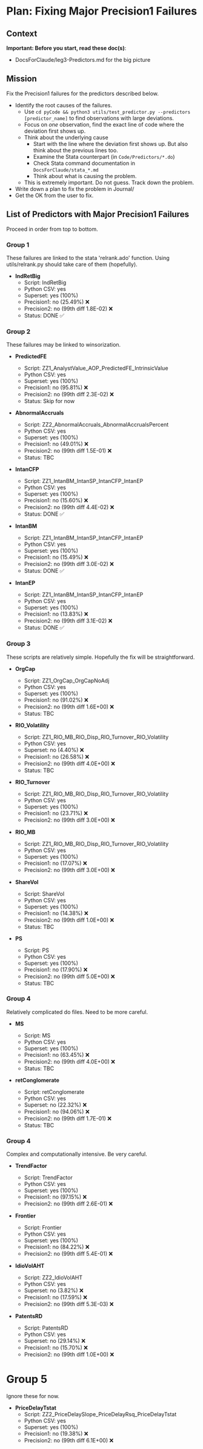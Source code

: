 # Plan: Fixing Major Precision1 Failures

## Context
**Important: Before you start, read these doc(s)**: 
- DocsForClaude/leg3-Predictors.md for the big picture

## Mission
Fix the Precision1 failures for the predictors described below.
- Identify the root causes of the failures. 
  - Use `cd pyCode && python3 utils/test_predictor.py --predictors [predictor_name]` to find observations with large deviations.
  - Focus on *one* observation, find the exact line of code where the deviation first shows up.
  - Think about the underlying cause
    - Start with the line where the deviation first shows up. But also think about the previous lines too.
    - Examine the Stata counterpart (in `Code/Predictors/*.do`)
    - Check Stata command documentation in `DocsForClaude/stata_*.md` 
    - Think about what is causing the problem.
  - This is extremely important. Do not guess. Track down the problem.
- Write down a plan to fix the problem in Journal/
- Get the OK from the user to fix.

## List of Predictors with Major Precision1 Failures

Proceed in order from top to bottom.

### Group 1
These failures are linked to the stata 'relrank.ado' function. Using utils/relrank.py should take care of them (hopefully).

- **IndRetBig**
  - Script: IndRetBig
  - Python CSV: yes
  - Superset: yes (100%)
  - Precision1: no (25.49%) ❌
  - Precision2: no (99th diff 1.8E-02) ❌
  - Status: DONE ✅

### Group 2
These failures may be linked to winsorization.  

- **PredictedFE**
  - Script: ZZ1_AnalystValue_AOP_PredictedFE_IntrinsicValue
  - Python CSV: yes
  - Superset: yes (100%)
  - Precision1: no (95.81%) ❌
  - Precision2: no (99th diff 2.3E-02) ❌
  - Status: Skip for now

- **AbnormalAccruals**
  - Script: ZZ2_AbnormalAccruals_AbnormalAccrualsPercent
  - Python CSV: yes
  - Superset: yes (100%)
  - Precision1: no (49.01%) ❌
  - Precision2: no (99th diff 1.5E-01) ❌
  - Status: TBC

- **IntanCFP**
  - Script: ZZ1_IntanBM_IntanSP_IntanCFP_IntanEP
  - Python CSV: yes
  - Superset: yes (100%)
  - Precision1: no (15.60%) ❌
  - Precision2: no (99th diff 4.4E-02) ❌
  - Status: DONE ✅

- **IntanBM**
  - Script: ZZ1_IntanBM_IntanSP_IntanCFP_IntanEP
  - Python CSV: yes
  - Superset: yes (100%)
  - Precision1: no (15.49%) ❌
  - Precision2: no (99th diff 3.0E-02) ❌
  - Status: DONE ✅

- **IntanEP**
  - Script: ZZ1_IntanBM_IntanSP_IntanCFP_IntanEP
  - Python CSV: yes
  - Superset: yes (100%)
  - Precision1: no (13.83%) ❌
  - Precision2: no (99th diff 3.1E-02) ❌
  - Status: DONE ✅

### Group 3
These scripts are relatively simple. Hopefully the fix will be straightforward.

- **OrgCap**
  - Script: ZZ1_OrgCap_OrgCapNoAdj
  - Python CSV: yes
  - Superset: yes (100%)
  - Precision1: no (91.02%) ❌
  - Precision2: no (99th diff 1.6E+00) ❌
  - Status: TBC

- **RIO_Volatility**
  - Script: ZZ1_RIO_MB_RIO_Disp_RIO_Turnover_RIO_Volatility
  - Python CSV: yes
  - Superset: no (4.40%) ❌
  - Precision1: no (26.58%) ❌
  - Precision2: no (99th diff 4.0E+00) ❌
  - Status: TBC

- **RIO_Turnover**
  - Script: ZZ1_RIO_MB_RIO_Disp_RIO_Turnover_RIO_Volatility
  - Python CSV: yes
  - Superset: yes (100%)
  - Precision1: no (23.71%) ❌
  - Precision2: no (99th diff 3.0E+00) ❌
  
- **RIO_MB**
  - Script: ZZ1_RIO_MB_RIO_Disp_RIO_Turnover_RIO_Volatility
  - Python CSV: yes
  - Superset: yes (100%)
  - Precision1: no (17.07%) ❌
  - Precision2: no (99th diff 3.0E+00) ❌

- **ShareVol**
  - Script: ShareVol
  - Python CSV: yes
  - Superset: yes (100%)
  - Precision1: no (14.38%) ❌
  - Precision2: no (99th diff 1.0E+00) ❌
  - Status: TBC

- **PS**
  - Script: PS
  - Python CSV: yes
  - Superset: yes (100%)
  - Precision1: no (17.90%) ❌
  - Precision2: no (99th diff 5.0E+00) ❌  
  - Status: TBC

### Group 4
Relatively complicated do files. Need to be more careful.

- **MS**
  - Script: MS
  - Python CSV: yes
  - Superset: yes (100%)
  - Precision1: no (63.45%) ❌
  - Precision2: no (99th diff 4.0E+00) ❌
  - Status: TBC


- **retConglomerate**
  - Script: retConglomerate
  - Python CSV: yes
  - Superset: no (22.32%) ❌
  - Precision1: no (94.06%) ❌
  - Precision2: no (99th diff 1.7E-01) ❌
  - Status: TBC

  
### Group 4
Complex and computationally intensive. Be very careful.

- **TrendFactor**
  - Script: TrendFactor
  - Python CSV: yes
  - Superset: yes (100%)
  - Precision1: no (97.15%) ❌
  - Precision2: no (99th diff 2.6E-01) ❌

- **Frontier**
  - Script: Frontier
  - Python CSV: yes
  - Superset: yes (100%)
  - Precision1: no (84.22%) ❌
  - Precision2: no (99th diff 5.4E-01) ❌

- **IdioVolAHT**
  - Script: ZZ2_IdioVolAHT
  - Python CSV: yes
  - Superset: no (3.82%) ❌
  - Precision1: no (17.59%) ❌
  - Precision2: no (99th diff 5.3E-03) ❌

- **PatentsRD**
  - Script: PatentsRD
  - Python CSV: yes
  - Superset: no (29.14%) ❌
  - Precision1: no (15.70%) ❌
  - Precision2: no (99th diff 1.0E+00) ❌


# Group 5
Ignore these for now.

- **PriceDelayTstat**
  - Script: ZZ2_PriceDelaySlope_PriceDelayRsq_PriceDelayTstat
  - Python CSV: yes
  - Superset: yes (100%)
  - Precision1: no (19.38%) ❌
  - Precision2: no (99th diff 6.1E+00) ❌
